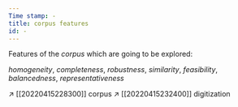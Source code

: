 ```yaml
---
Time stamp: -
title: corpus features
id: - 
---
```


Features of the *corpus* which are going to be explored:

*homogeneity*, 
*completeness*, 
*robustness*, 
*similarity*, 
*feasibility*, 
*balancedness*, 
*representativeness* 

↗ [[20220415228300]] corpus
↗ [[20220415232400]] digitization
